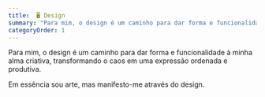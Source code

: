 ```yaml
---
title:  🖥 Design
summary: "Para mim, o design é um caminho para dar forma e funcionalidade à minha alma criativa..."
categoryOrder: 1
---
```


Para mim, o design é um caminho para dar forma e funcionalidade à minha alma criativa, transformando o caos em uma expressão ordenada e produtiva.

Em essência sou arte, mas manifesto-me através do design.